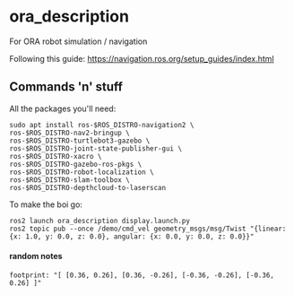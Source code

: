 # ora_description

For ORA robot simulation / navigation

Following this guide: https://navigation.ros.org/setup_guides/index.html 

## Commands 'n' stuff

All the packages you'll need:
```
sudo apt install ros-$ROS_DISTRO-navigation2 \
ros-$ROS_DISTRO-nav2-bringup \
ros-$ROS_DISTRO-turtlebot3-gazebo \
ros-$ROS_DISTRO-joint-state-publisher-gui \
ros-$ROS_DISTRO-xacro \
ros-$ROS_DISTRO-gazebo-ros-pkgs \
ros-$ROS_DISTRO-robot-localization \
ros-$ROS_DISTRO-slam-toolbox \
ros-$ROS_DISTRO-depthcloud-to-laserscan
```

To make the boi go:
```
ros2 launch ora_description display.launch.py
ros2 topic pub --once /demo/cmd_vel geometry_msgs/msg/Twist "{linear: {x: 1.0, y: 0.0, z: 0.0}, angular: {x: 0.0, y: 0.0, z: 0.0}}"
```

#### random notes

`footprint: "[ [0.36, 0.26], [0.36, -0.26], [-0.36, -0.26], [-0.36, 0.26] ]"`